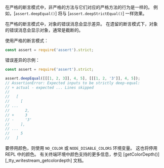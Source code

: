 <!-- YAML
added: v9.9.0
changes:
  - version: v13.9.0
    description: Changed "strict mode" to "strict assertion mode" and "legacy
                 mode" to "legacy assertion mode" to avoid confusion with the
                 more usual meaining of "strict mode".
  - version: v9.9.0
    pr-url: https://github.com/nodejs/node/pull/17615
    description: Added error diffs to the strict assertion mode.
  - version: v9.9.0
    pr-url: https://github.com/nodejs/node/pull/17002
    description: Added strict assertion mode to the assert module.
-->

在严格的断言模式中，非严格的方法与它们对应的严格方法的行为是一样的。
例如，[`assert.deepEqual()`] 将与 [`assert.deepStrictEqual()`] 一样效果。

在严格的断言模式中，对象的错误消息会显示差异。
在遗留的断言模式下，对象的错误消息会显示对象，通常是截断的。

使用严格的断言模式：

```js
const assert = require('assert').strict;
```

错误差异的示例：

```js
const assert = require('assert').strict;

assert.deepEqual([[[1, 2, 3]], 4, 5], [[[1, 2, '3']], 4, 5]);
// AssertionError: Expected inputs to be strictly deep-equal:
// + actual - expected ... Lines skipped
//
//   [
//     [
// ...
//       2,
// +     3
// -     '3'
//     ],
// ...
//     5
//   ]
```

要停用颜色，则使用 `NO_COLOR` 或 `NODE_DISABLE_COLORS` 环境变量。 
这也将停用 REPL 中的颜色。
有关终端环境中颜色支持的更多信息，参见 [getColorDepth()][_tty_writestream_getcolordepth] 文档。

